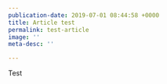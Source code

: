 ```yaml
---
publication-date: 2019-07-01 08:44:58 +0000
title: Article test
permalink: test-article
image: ''
meta-desc: ''

---
```

Test